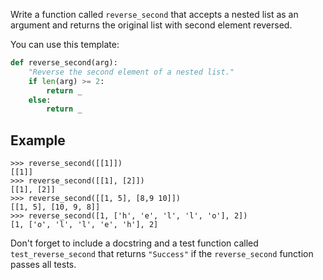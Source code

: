 Write a function called `reverse_second` that accepts a nested list as an argument and returns the original
list with second element reversed.

You can use this template:

```python
def reverse_second(arg):
    "Reverse the second element of a nested list."
    if len(arg) >= 2:
        return _
    else:
        return _
```

## Example

```console?lang=python&prompt=>>>
>>> reverse_second([[1]])
[[1]]
>>> reverse_second([[1], [2]])
[[1], [2]]
>>> reverse_second([[1, 5], [8,9 10]])
[[1, 5], [10, 9, 8]]
>>> reverse_second([1, ['h', 'e', 'l', 'l', 'o'], 2])
[1, ['o', 'l', 'l', 'e', 'h'], 2]
```

Don't forget to include a docstring and a test function called `test_reverse_second` that returns
`"Success"` if the `reverse_second` function passes all tests.
